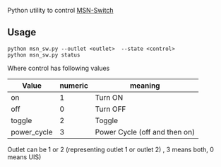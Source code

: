 Python utility to control [MSN-Switch](https://msnswitch.com/)

Usage
-----
    python msn_sw.py --outlet <outlet>  --state <control>
    python msn_sw.py status

Where control has following values

| Value     | numeric | meaning | 
|-----------| ------- | ------- | 
|  on          |   1  | Turn ON |
|  off         |   0  | Turn OFF|
|  toggle      |   2  | Toggle  |
|  power_cycle |   3  | Power Cycle (off and then on)  |

Outlet can be 1 or 2 (representing outlet 1 or outlet 2) , 3 means both, 0 means UIS)

